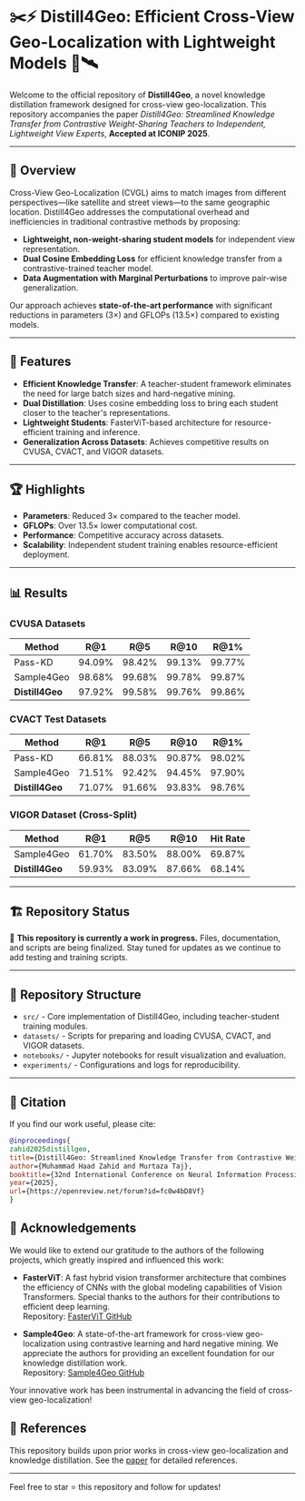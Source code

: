 # ✂️⚡ Distill4Geo: Efficient Cross-View Geo-Localization with Lightweight Models 📸🛰️

Welcome to the official repository of **Distill4Geo**, a novel knowledge distillation framework designed for cross-view geo-localization. This repository accompanies the paper *Distill4Geo: Streamlined Knowledge Transfer from Contrastive Weight-Sharing Teachers to Independent, Lightweight View Experts*, **Accepted at ICONIP 2025**.

---

## 📖 Overview

Cross-View Geo-Localization (CVGL) aims to match images from different perspectives—like satellite and street views—to the same geographic location. Distill4Geo addresses the computational overhead and inefficiencies in traditional contrastive methods by proposing:

- **Lightweight, non-weight-sharing student models** for independent view representation.
- **Dual Cosine Embedding Loss** for efficient knowledge transfer from a contrastive-trained teacher model.
- **Data Augmentation with Marginal Perturbations** to improve pair-wise generalization.

Our approach achieves **state-of-the-art performance** with significant reductions in parameters (3×) and GFLOPs (13.5×) compared to existing models.

---

## 🚀 Features

- **Efficient Knowledge Transfer**: A teacher-student framework eliminates the need for large batch sizes and hard-negative mining.
- **Dual Distillation**: Uses cosine embedding loss to bring each student closer to the teacher's representations.
- **Lightweight Students**: FasterViT-based architecture for resource-efficient training and inference.
- **Generalization Across Datasets**: Achieves competitive results on CVUSA, CVACT, and VIGOR datasets.

---

## 🏆 Highlights

- **Parameters**: Reduced 3× compared to the teacher model.
- **GFLOPs**: Over 13.5× lower computational cost.
- **Performance**: Competitive accuracy across datasets.
- **Scalability**: Independent student training enables resource-efficient deployment.

---

## 📊 Results

### CVUSA Datasets
| Method         | R@1    | R@5    | R@10   | R@1%   |
|----------------|---------|---------|---------|---------|
| Pass-KD        | 94.09% | 98.42% | 99.13% | 99.77% |
| Sample4Geo     | 98.68% | 99.68% | 99.78% | 99.87% |
| **Distill4Geo** | 97.92% | 99.58% | 99.76% | 99.86% |

### CVACT Test Datasets
| Method         | R@1    | R@5    | R@10   | R@1%   |
|----------------|---------|---------|---------|---------|
| Pass-KD        | 66.81% | 88.03% | 90.87% | 98.02% |
| Sample4Geo     | 71.51% | 92.42% | 94.45% | 97.90% |
| **Distill4Geo** | 71.07% | 91.66% | 93.83% | 98.76% |

### VIGOR Dataset (Cross-Split)
| Method         | R@1    | R@5    | R@10   | Hit Rate |
|----------------|---------|---------|---------|----------|
| Sample4Geo     | 61.70% | 83.50% | 88.00% | 69.87%   |
| **Distill4Geo** | 59.93% | 83.09% | 87.66% | 68.14%   |

---

## 🏗️ Repository Status

🚧 **This repository is currently a work in progress.** Files, documentation, and scripts are being finalized. Stay tuned for updates as we continue to add testing and training scripts.

---

## 📂 Repository Structure
- `src/` - Core implementation of Distill4Geo, including teacher-student training modules.
- `datasets/` - Scripts for preparing and loading CVUSA, CVACT, and VIGOR datasets.
- `notebooks/` - Jupyter notebooks for result visualization and evaluation.
- `experiments/` - Configurations and logs for reproducibility.

---

## 📜 Citation

If you find our work useful, please cite:

```bibtex
@inproceedings{
zahid2025distillgeo,
title={Distill4Geo: Streamlined Knowledge Transfer from Contrastive Weight-Sharing Teachers to Independent, Lightweight View Experts},
author={Muhammad Haad Zahid and Murtaza Taj},
booktitle={32nd International Conference on Neural Information Processing},
year={2025},
url={https://openreview.net/forum?id=fc0w4bD8Vf}
}
```

## 🙌 Acknowledgements

We would like to extend our gratitude to the authors of the following projects, which greatly inspired and influenced this work:

- **FasterViT**: A fast hybrid vision transformer architecture that combines the efficiency of CNNs with the global modeling capabilities of Vision Transformers. Special thanks to the authors for their contributions to efficient deep learning.  
  Repository: [FasterViT GitHub](https://github.com/NVlabs/FasterViT)

- **Sample4Geo**: A state-of-the-art framework for cross-view geo-localization using contrastive learning and hard negative mining. We appreciate the authors for providing an excellent foundation for our knowledge distillation work.  
  Repository: [Sample4Geo GitHub](https://github.com/fdeuser/Sample4Geo)

Your innovative work has been instrumental in advancing the field of cross-view geo-localization!

## 🔗 References

This repository builds upon prior works in cross-view geo-localization and knowledge distillation. See the [paper](link) for detailed references.

---

Feel free to star ⭐ this repository and follow for updates!
